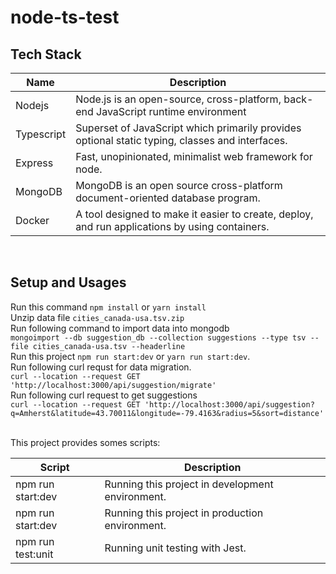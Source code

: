# node-ts-test
## Tech Stack

| Name       | Description                                                                                     |
| ---------- | ----------------------------------------------------------------------------------------------- |
| Nodejs     | Node.js is an open-source, cross-platform, back-end JavaScript runtime environment              |
| Typescript | Superset of JavaScript which primarily provides optional static typing, classes and interfaces. |
| Express    | Fast, unopinionated, minimalist web framework for node.                                         |
| MongoDB    | MongoDB is an open source cross-platform document-oriented database program.                    |
| Docker     | A tool designed to make it easier to create, deploy, and run applications by using containers.  |

<br/>

## Setup and Usages

Run this command `npm install` or `yarn install`
<br/>
Unzip data file `cities_canada-usa.tsv.zip`
<br/>
Run following command to import data into mongodb
<br/>
`mongoimport --db suggestion_db --collection suggestions --type tsv --file cities_canada-usa.tsv --headerline`
<br/>
Run this project `npm run start:dev` or `yarn run start:dev`.
<br/>
Run following curl requst for data migration.
<br/>
`curl --location --request GET 'http://localhost:3000/api/suggestion/migrate'`
<br/>
Run following curl request to get suggestions
<br/>
`curl --location --request GET 'http://localhost:3000/api/suggestion?q=Amherst&latitude=43.70011&longitude=-79.4163&radius=5&sort=distance'`

<br/>
This project provides somes scripts:

| Script            | Description                                      |
| ----------------- | ------------------------------------------------ |
| npm run start:dev | Running this project in development environment. |
| npm run start:dev | Running this project in production environment.  |
| npm run test:unit | Running unit testing with Jest.                  |
